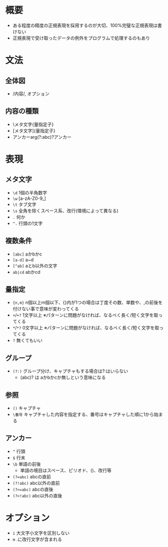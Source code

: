 # 概要
- ある程度の精度の正規表現を採用するのが大切、100%完璧な正規表現は書けない
- 正規表現で受け取ったデータの例外をプログラムで処理するのもあり

# 文法
## 全体図
- /内容/, オプション

## 内容の種類
- \メタ文字{量指定子}
- [メタ文字]{量指定子}
- アンカーarg(?:abc)?アンカー

# 表現
## メタ文字
- `\d` 1個の半角数字
- `\w` [a-zA-Z0-9_]
- `\t` タブ文字
- `\s` 全角を除くスペース系、改行(環境によって異なる)
- `.` 何か
- `^.` 行頭の1文字

## 複数条件
- `[abc]` aかbかc
- `[a-d]` a~d
- `[^ab]` aとb以外の文字
- `ab|cd` abかcd

## 量指定
- `{n,m}` n個以上m個以下、{}内が1つの場合は丁度その数、単数や、,の前後を付けない事で意味が変わってくる
- `+`/`+?` 1文字以上 ※パターンに問題がなければ、なるべく長く/短く文字を取ってくる
- `*`/`*?` 0文字以上 ※パターンに問題がなければ、なるべく長く/短く文字を取ってくる
- `?` 無くてもいい

## グループ
- `(?:)` グループ分け、キャプチャもする場合は?:はいらない
  - (abc)? は aかbかcか無しという意味になる

## 参照
- `()` キャプチャ
- `\番号` キャプチャした内容を指定する、番号はキャプチャした順に1から始まる

## アンカー
- `^` 行頭
- `$` 行末
- `\b` 単語の前後
  - 単語の境目はスペース、ピリオド、()、改行等
- `(?=abc)` abcの直前
- `(?!abc)` abc以外の直前
- `(?<=abc)` abcの直後
- `(?<!abc)` abc以外の直後

# オプション
- `i` 大文字小文字を区別しない
- `m` .に改行文字が含まれる
